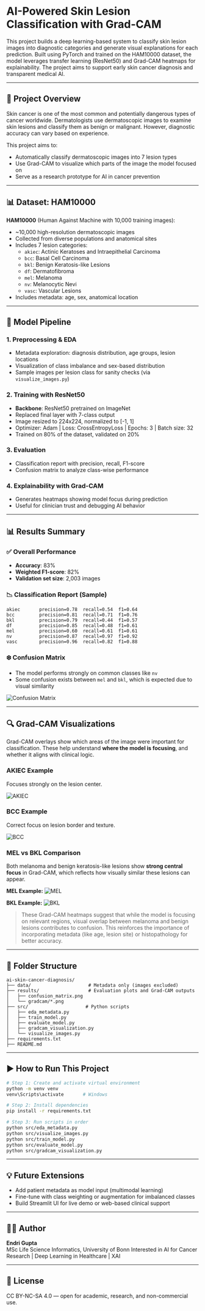 # AI-Powered Skin Lesion Classification with Grad-CAM

This project builds a deep learning-based system to classify skin lesion images into diagnostic categories and generate visual explanations for each prediction. Built using PyTorch and trained on the HAM10000 dataset, the model leverages transfer learning (ResNet50) and Grad-CAM heatmaps for explainability. The project aims to support early skin cancer diagnosis and transparent medical AI.

---

## 🤝 Project Overview

Skin cancer is one of the most common and potentially dangerous types of cancer worldwide. Dermatologists use dermatoscopic images to examine skin lesions and classify them as benign or malignant. However, diagnostic accuracy can vary based on experience.

This project aims to:
- Automatically classify dermatoscopic images into 7 lesion types
- Use Grad-CAM to visualize which parts of the image the model focused on
- Serve as a research prototype for AI in cancer prevention

---

## 📊 Dataset: HAM10000

**HAM10000** (Human Against Machine with 10,000 training images):
- ~10,000 high-resolution dermatoscopic images
- Collected from diverse populations and anatomical sites
- Includes 7 lesion categories:
  - `akiec`: Actinic Keratoses and Intraepithelial Carcinoma
  - `bcc`: Basal Cell Carcinoma
  - `bkl`: Benign Keratosis-like Lesions
  - `df`: Dermatofibroma
  - `mel`: Melanoma
  - `nv`: Melanocytic Nevi
  - `vasc`: Vascular Lesions
- Includes metadata: age, sex, anatomical location

---

## 🚀 Model Pipeline

### 1. **Preprocessing & EDA**
- Metadata exploration: diagnosis distribution, age groups, lesion locations
- Visualization of class imbalance and sex-based distribution
- Sample images per lesion class for sanity checks (via `visualize_images.py`)

### 2. **Training with ResNet50**
- **Backbone**: ResNet50 pretrained on ImageNet
- Replaced final layer with 7-class output
- Image resized to 224x224, normalized to [-1, 1]
- Optimizer: Adam | Loss: CrossEntropyLoss | Epochs: 3 | Batch size: 32
- Trained on 80% of the dataset, validated on 20%

### 3. **Evaluation**
- Classification report with precision, recall, F1-score
- Confusion matrix to analyze class-wise performance

### 4. **Explainability with Grad-CAM**
- Generates heatmaps showing model focus during prediction
- Useful for clinician trust and debugging AI behavior

---

## 📊 Results Summary

### ✅ Overall Performance
- **Accuracy**: 83%
- **Weighted F1-score**: 82%
- **Validation set size**: 2,003 images

### 📉 Classification Report (Sample)
```
akiec       precision=0.78  recall=0.54  f1=0.64
bcc         precision=0.81  recall=0.71  f1=0.76
bkl         precision=0.79  recall=0.44  f1=0.57
df          precision=0.85  recall=0.48  f1=0.61
mel         precision=0.60  recall=0.61  f1=0.61
nv          precision=0.87  recall=0.97  f1=0.92
vasc        precision=0.96  recall=0.82  f1=0.88
```

### ❄️ Confusion Matrix
- The model performs strongly on common classes like `nv`
- Some confusion exists between `mel` and `bkl`, which is expected due to visual similarity

![Confusion Matrix](results/confusion_matrix.png)

---

## 🔍 Grad-CAM Visualizations

Grad-CAM overlays show which areas of the image were important for classification. These help understand **where the model is focusing**, and whether it aligns with clinical logic.

### AKIEC Example
Focuses strongly on the lesion center.

![AKIEC](results/gradcam/gradcam_akiec_ISIC_0024646.png)

### BCC Example
Correct focus on lesion border and texture.

![BCC](results/gradcam/gradcam_bcc_ISIC_0031597.png)

### MEL vs BKL Comparison
Both melanoma and benign keratosis-like lesions show **strong central focus** in Grad-CAM, which reflects how visually similar these lesions can appear.

**MEL Example:**
![MEL](results/gradcam/gradcam_mel_ISIC_0028847.png)

**BKL Example:**
![BKL](results/gradcam/gradcam_bkl_ISIC_0028750.png)

> These Grad-CAM heatmaps suggest that while the model is focusing on relevant regions, visual overlap between melanoma and benign lesions contributes to confusion. This reinforces the importance of incorporating metadata (like age, lesion site) or histopathology for better accuracy.

---

## 🔢 Folder Structure
```
ai-skin-cancer-diagnosis/
├── data/                     # Metadata only (images excluded)
├── results/                  # Evaluation plots and Grad-CAM outputs
│   ├── confusion_matrix.png
│   └── gradcam/*.png
├── src/                     # Python scripts
│   ├── eda_metadata.py
│   ├── train_model.py
│   ├── evaluate_model.py
│   ├── gradcam_visualization.py
│   └── visualize_images.py
├── requirements.txt
├── README.md
```

---

## ▶️ How to Run This Project

```bash
# Step 1: Create and activate virtual environment
python -m venv venv
venv\Scripts\activate       # Windows

# Step 2: Install dependencies
pip install -r requirements.txt

# Step 3: Run scripts in order
python src/eda_metadata.py
python src/visualize_images.py
python src/train_model.py
python src/evaluate_model.py
python src/gradcam_visualization.py
```

---

## 💡 Future Extensions
- Add patient metadata as model input (multimodal learning)
- Fine-tune with class weighting or augmentation for imbalanced classes
- Build Streamlit UI for live demo or web-based clinical support

---

## 👨‍💻 Author
**Endri Gupta**  
MSc Life Science Informatics, University of Bonn 
Interested in AI for Cancer Research | Deep Learning in Healthcare | XAI

---

## 📄 License
CC BY-NC-SA 4.0 — open for academic, research, and non-commercial use.




